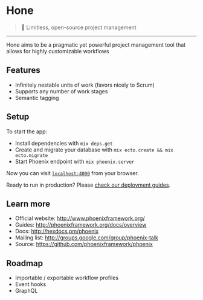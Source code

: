 # Hone

> :telescope: Limitless, open-source project management

---

Hone aims to be a pragmatic yet powerful project management tool that allows for highly customizable workflows

## Features

 - Infinitely nestable units of work (favors nicely to Scrum)
 - Supports any number of work stages
 - Semantic tagging

## Setup

To start the app:

 * Install dependencies with `mix deps.get`
 * Create and migrate your database with `mix ecto.create && mix ecto.migrate`
 * Start Phoenix endpoint with `mix phoenix.server`

Now you can visit [`localhost:4000`](http://localhost:4000) from your browser.

Ready to run in production? Please [check our deployment guides](http://www.phoenixframework.org/docs/deployment).

## Learn more

 * Official website: http://www.phoenixframework.org/
 * Guides: http://phoenixframework.org/docs/overview
 * Docs: http://hexdocs.pm/phoenix
 * Mailing list: http://groups.google.com/group/phoenix-talk
 * Source: https://github.com/phoenixframework/phoenix

## Roadmap

 - Importable / exportable workflow profiles
 - Event hooks
 - GraphQL
